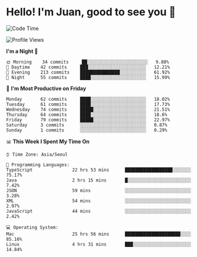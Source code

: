 # Hello! I'm Juan, good to see you 👋

<!--
**Y-k-Y/Y-k-Y** is a ✨ _special_ ✨ repository because its `README.md` (this file) appears on your GitHub profile.

Here are some ideas to get you started:

- 🔭 I’m currently working on ...
- 🌱 I’m currently learning ...
- 👯 I’m looking to collaborate on ...
- 🤔 I’m looking for help with ...
- 💬 Ask me about ...
- 📫 How to reach me: ...
- 😄 Pronouns: ...
- ⚡ Fun fact: ...
-->
<!--
![Profile views](https://gpvc.arturio.dev/Y-k-Y)

[![Omid Nikrah StackOverflow](https://github-readme-stackoverflow.vercel.app/?userID=9517076)](https://stackoverflow.com/users/9517076/i-have-10-fingers)
-->

<!--START_SECTION:waka-->
![Code Time](http://img.shields.io/badge/Code%20Time-333%20hrs%2027%20mins-blue)

![Profile Views](http://img.shields.io/badge/Profile%20Views-0-blue)

**I'm a Night 🦉** 

```text
🌞 Morning    34 commits     ██░░░░░░░░░░░░░░░░░░░░░░░   9.88% 
🌆 Daytime    42 commits     ███░░░░░░░░░░░░░░░░░░░░░░   12.21% 
🌃 Evening    213 commits    ███████████████░░░░░░░░░░   61.92% 
🌙 Night      55 commits     ████░░░░░░░░░░░░░░░░░░░░░   15.99%

```
📅 **I'm Most Productive on Friday** 

```text
Monday       62 commits     ████░░░░░░░░░░░░░░░░░░░░░   18.02% 
Tuesday      61 commits     ████░░░░░░░░░░░░░░░░░░░░░   17.73% 
Wednesday    74 commits     █████░░░░░░░░░░░░░░░░░░░░   21.51% 
Thursday     64 commits     ████░░░░░░░░░░░░░░░░░░░░░   18.6% 
Friday       79 commits     █████░░░░░░░░░░░░░░░░░░░░   22.97% 
Saturday     3 commits      ░░░░░░░░░░░░░░░░░░░░░░░░░   0.87% 
Sunday       1 commits      ░░░░░░░░░░░░░░░░░░░░░░░░░   0.29%

```


📊 **This Week I Spent My Time On** 

```text
⌚︎ Time Zone: Asia/Seoul

💬 Programming Languages: 
TypeScript               22 hrs 53 mins      ██████████████████░░░░░░░   75.17% 
Java                     2 hrs 15 mins       █░░░░░░░░░░░░░░░░░░░░░░░░   7.42% 
JSON                     59 mins             ░░░░░░░░░░░░░░░░░░░░░░░░░   3.28% 
XML                      54 mins             ░░░░░░░░░░░░░░░░░░░░░░░░░   2.97% 
JavaScript               44 mins             ░░░░░░░░░░░░░░░░░░░░░░░░░   2.42%

💻 Operating System: 
Mac                      25 hrs 56 mins      █████████████████████░░░░   85.16% 
Linux                    4 hrs 31 mins       ███░░░░░░░░░░░░░░░░░░░░░░   14.84%

```


<!--END_SECTION:waka-->
